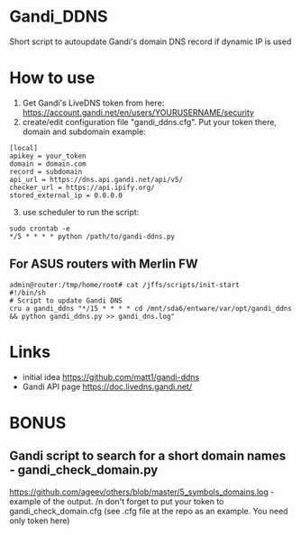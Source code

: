 # Gandi_DDNS
Short script to autoupdate Gandi's domain DNS record if dynamic IP is used

# How to use
1. Get Gandi's LiveDNS token from here:
https://account.gandi.net/en/users/YOURUSERNAME/security
2. create/edit configuration file "gandi_ddns.cfg". Put your token there, domain and subdomain
  example:
```
[local]
apikey = your_token
domain = domain.com
record = subdomain
api_url = https://dns.api.gandi.net/api/v5/
checker_url = https://api.ipify.org/
stored_external_ip = 0.0.0.0
```
3. use scheduler to run the script:
```
sudo crontab -e
*/5 * * * * python /path/to/gandi-ddns.py
```

## For ASUS routers with Merlin FW
```
admin@router:/tmp/home/root# cat /jffs/scripts/init-start
#!/bin/sh
# Script to update Gandi DNS
cru a gandi_ddns "*/15 * * * * cd /mnt/sda6/entware/var/opt/gandi_ddns && python gandi_ddns.py >> gandi_dns.log"
```
 # Links
 * initial idea https://github.com/matt1/gandi-ddns
 * Gandi API page https://doc.livedns.gandi.net/

# BONUS
## Gandi script to search for a short domain names - gandi_check_domain.py
https://github.com/ageev/others/blob/master/5_symbols_domains.log - example of the output. /n
don't forget to put your token to gandi_check_domain.cfg (see .cfg file at the repo as an example. You need only token here)
